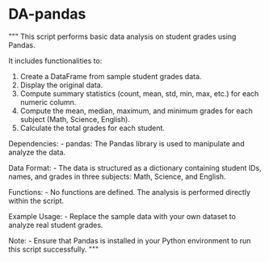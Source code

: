 # DA-pandas
"""
This script performs basic data analysis on student grades using Pandas.

It includes functionalities to:
1. Create a DataFrame from sample student grades data.
2. Display the original data.
3. Compute summary statistics (count, mean, std, min, max, etc.) for each numeric column.
4. Compute the mean, median, maximum, and minimum grades for each subject (Math, Science, English).
5. Calculate the total grades for each student.

Dependencies:
    - pandas: The Pandas library is used to manipulate and analyze the data.

Data Format:
    - The data is structured as a dictionary containing student IDs, names, and grades in three subjects: Math, Science, and English.

Functions:
    - No functions are defined. The analysis is performed directly within the script.

Example Usage:
    - Replace the sample data with your own dataset to analyze real student grades.

Note:
    - Ensure that Pandas is installed in your Python environment to run this script successfully.
"""
